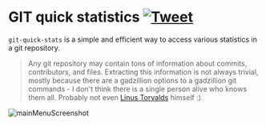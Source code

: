 # GIT quick statistics [![Tweet](https://img.shields.io/twitter/url/http/shields.io.svg?style=social)](https://twitter.com/intent/tweet?text=Simple%20and%20efficient%20way%20to%20access%20various%20statistics%20in%20git%20repository&url=https://github.com/git-quick-stats/git-quick-stat&via=arzzen&hashtags=git,stats,tool,statistics,developers)


 `git-quick-stats` is a simple and efficient way to access various statistics in a git repository.

> Any git repository may contain tons of information about commits, contributors, and files. Extracting this information is not always trivial, mostly because there are a gadzillion options to a gadzillion git commands - I don't think there is a single person alive who knows them all. Probably not even [Linus Torvalds](https://github.com/torvalds) himself :).

![mainMenuScreenshot](https://github.com/user-attachments/assets/05a20ff1-44f6-4e44-9d62-c2c089f9ff4e)

